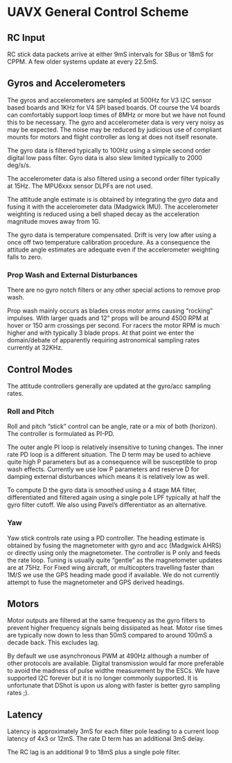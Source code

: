 # UAVX General Control Scheme #

## RC Input ##

RC stick data packets arrive at either 9mS intervals for SBus or 18mS for CPPM. A few older systems update at  every 22.5mS.

## Gyros and Accelerometers ##

The gyros and accelerometers are sampled at 500Hz for V3 I2C sensor based boards and 1KHz for V4 SPI based boards. Of course the V4 boards can comfortably support loop times of 8MHz or more but we have not found this to be necessary. The gyro and accelerometer data is very very noisy as may be expected. The noise may be reduced by judicious use of compliant mounts for motors and flight controller as long at does not itself resonate.

The gyro data is  filtered typically to 100Hz using a simple second order digital low pass filter.  Gyro data is also slew limited typically to 2000 deg/s/s.

The accelerometer data is also filtered using a second order filter typically at 15Hz.  The MPU6xxx sensor DLPFs are not used.

The attitude angle estimate is is obtained by integrating the gyro data and fusing it with the accelerometer data (Madgwick IMU). The accelerometer weighting is reduced using a bell shaped decay as the acceleration magnitude moves away from 1G.

The gyro data is temperature compensated. Drift is very low after using a once off two temperature calibration procedure. As a consequence the attitude angle estimates are adequate even if the accelerometer weighting falls to zero.

### Prop Wash and External Disturbances ###

There are no gyro notch filters or any other special actions to remove prop wash.

Prop wash mainly occurs as blades cross motor arms causing “rocking” impulses.  With larger quads and 12” props will be around 4500 RPM  at hover or 150 arm crossings per second.  For racers the motor RPM is much higher and with typically 3 blade props. At that point we enter the domain/debate of apparently requiring astronomical sampling rates currently at 32KHz.

## Control Modes ##

The attitude controllers generally are updated at the gyro/acc sampling rates.

### Roll and Pitch ###

Roll and pitch “stick” control can be angle, rate or a mix of both (horizon). The controller is formulated as PI-PD.

The outer angle PI loop is relatively insensitive to tuning changes. The inner rate PD loop is a different situation. The D term may be used to achieve quite high P parameters but as a consequence will be susceptible to prop wash effects.  Currently we use low P parameters and reserve D for damping external disturbances which means it is relatively low as well.

To compute D the gyro data is smoothed using a 4 stage MA filter, differentiated and filtered again using a single pole LPF typically at half the gyro filter cutoff. We also using Pavel’s differentiator as an alternative.

### Yaw ###

Yaw stick controls rate using a PD controller.  The heading estimate is obtained by fusing the magnetometer with gyro and acc (Madgwick AHRS) or directly using only the magnetometer.  The controller is P only and feeds the rate loop.  Tuning is usually quite “gentle” as the magnetometer updates are at 75Hz. For Fixed wing aircraft, or multicopters travelling faster than 1M/S we use the GPS heading made good if available. We do not currently attempt to fuse the magnetometer and GPS derived headings.

## Motors ##

Motor outputs are filtered at the same frequency as the gyro filters to prevent higher frequency signals being dissipated as heat. Motor rise times are typically now down to less than 50mS  compared to around 100mS a decade back. This excludes lag.

By default we use asynchronous PWM at 490Hz although a number of other protocols are available. Digital transmission would far more preferable to avoid the madness of pulse widthe measurement by the ESCs. We have supported I2C forever but it is no longer commonly supported. It is unfortunate that DShot is upon us along with faster is better gyro sampling rates ;).

## Latency ##

Latency is approximately 3mS for each filter pole leading to a current loop latency of 4x3 or 12mS. The rate D term has an additional 3mS delay. 

The RC lag is an additional 9 to 18mS plus a single pole filter.


